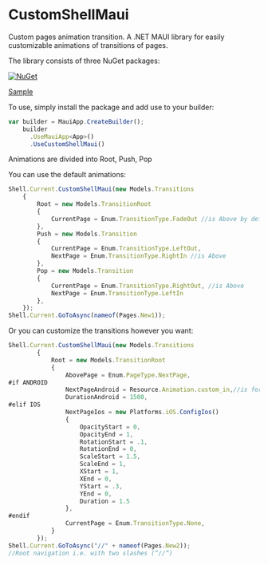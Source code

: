 # CustomShellMaui
Custom pages animation transition.
A .NET MAUI library for easily customizable animations of transitions of pages.

The library consists of three NuGet packages:

[![NuGet](https://img.shields.io/nuget/v/CustomShellMaui.svg?label=CustomShellMaui)](https://www.nuget.org/packages/CustomShellMaui/)

[Sample](https://github.com/pabloprogramador/CustomShellMaui/tree/main/CustomShellMaui.Sample)

To use, simply install the package and add use to your builder:
```javascript
var builder = MauiApp.CreateBuilder();
    builder
      .UseMauiApp<App>()
      .UseCustomShellMaui()
```
Animations are divided into Root, Push, Pop

You can use the default animations:
```javascript
Shell.Current.CustomShellMaui(new Models.Transitions
    {
        Root = new Models.TransitionRoot
        {
            CurrentPage = Enum.TransitionType.FadeOut //is Above by default 
        },
        Push = new Models.Transition
        {
            CurrentPage = Enum.TransitionType.LeftOut,
            NextPage = Enum.TransitionType.RightIn //is Above
        },
        Pop = new Models.Transition
        {
            CurrentPage = Enum.TransitionType.RightOut, //is Above
            NextPage = Enum.TransitionType.LeftIn
        },
    });
Shell.Current.GoToAsync(nameof(Pages.New1));
```

Or you can customize the transitions however you want:
```javascript
Shell.Current.CustomShellMaui(new Models.Transitions
        {
            Root = new Models.TransitionRoot
            {
                AbovePage = Enum.PageType.NextPage,
#if ANDROID
                NextPageAndroid = Resource.Animation.custom_in,//is forced Above
                DurationAndroid = 1500,
#elif IOS
                NextPageIos = new Platforms.iOS.ConfigIos()
                {
                    OpacityStart = 0,
                    OpacityEnd = 1,
                    RotationStart = .1,
                    RotationEnd = 0,
                    ScaleStart = 1.5,
                    ScaleEnd = 1,
                    XStart = 1,
                    XEnd = 0,
                    YStart = .3,
                    YEnd = 0,
                    Duration = 1.5
                },
#endif
                CurrentPage = Enum.TransitionType.None,
            }
        });
Shell.Current.GoToAsync("//" + nameof(Pages.New2));
//Root navigation i.e. with two slashes (“//“)
```
